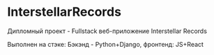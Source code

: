 # InterstellarRecords
Дипломный проект - Fullstack веб-приложение Interstellar Records  

Выполнен на стэке:
Бэкэнд - Python+Django, фронтенд: JS+React  

